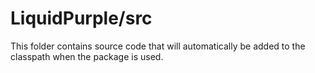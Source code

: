 # LiquidPurple/src

This folder contains source code that will automatically be added to the classpath when
the package is used.
